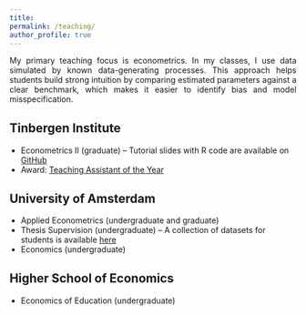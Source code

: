 ```yaml
---
title: 
permalink: /teaching/
author_profile: true
---
```


<p align="justify">  
My primary teaching focus is econometrics. In my classes, I use data simulated by known data-generating processes. This approach helps students build strong intuition by comparing estimated parameters against a clear benchmark, which makes it easier to identify bias and model misspecification.
</p>


<h2 style="margin-top: 30px; font-weight: bold; text-align: left;">Tinbergen Institute</h2>
<ul style="margin-top: 7.5px; margin-left: 0; padding-left: 20px;">
  <li>Econometrics II (graduate) – Tutorial slides with R code are available on <a href="https://github.com/stnavdeev/econometrics">GitHub</a></li>
  <li>Award: <a href="https://tinbergen.nl/news/813/diploma-ceremony-student-cohort-of-2020-2022?year=2022&month=11&day=25">Teaching Assistant of the Year</a></li>
</ul>

<h2 style="margin-top: 30px; font-weight: bold; text-align: left;">University of Amsterdam</h2>
<ul style="margin-top: 7.5px; margin-left: 0; padding-left: 20px;">
  <li>Applied Econometrics (undergraduate and graduate)</li>
  <li>Thesis Supervision (undergraduate) – A collection of datasets for students is available <a href="https://docs.google.com/spreadsheets/d/1YHLiJQMbPDYfQJPDgdNKVfN1xAvqri1RxvSQaRvr_OE/edit?usp=sharing">here</a></li>
  <li>Economics (undergraduate)</li>
</ul>

<h2 style="margin-top: 30px; font-weight: bold; text-align: left;">Higher School of Economics</h2>
<ul style="margin-top: 7.5px; margin-left: 0; padding-left: 20px;">
  <li>Economics of Education (undergraduate)</li>
</ul>

